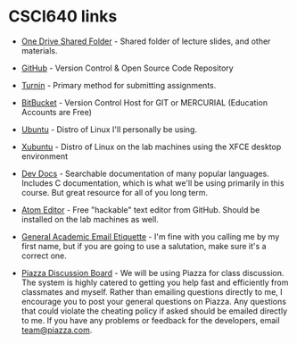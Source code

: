 # CSCI640 links

* [One Drive Shared Folder](https://csuchico-my.sharepoint.com/:f:/g/personal/bcdixon_csuchico_edu/EtcvJIG6ZIdKpR4JIFHTh0ABcnjYyo9zuSQFvhpblGqkZg?e=9pq1xT) - Shared folder of lecture slides, and other materials.

* [GitHub](https://github.com) - Version Control & Open Source Code Repository

* [Turnin](https://turnin.ecst.csuchico.edu/) - Primary method for submitting assignments.

* [BitBucket](https://bitbucket.org/) - Version Control Host for GIT or MERCURIAL (Education Accounts are Free)

* [Ubuntu](http://www.ubuntu.com/) - Distro of Linux I'll personally be using.

* [Xubuntu](http://xubuntu.org/) - Distro of Linux on the lab machines using the XFCE desktop environment

* [Dev Docs](http://devdocs.io/) - Searchable documentation of many popular languages. Includes C documentation, which is what we'll be using primarily in this course. But great resource for all of you long term.

* [Atom Editor](https://atom.io/) - Free "hackable" text editor from GitHub. Should be installed on the lab machines as well.

* [General Academic Email Etiquette](https://medium.com/@lportwoodstacer/how-to-email-your-professor-without-being-annoying-af-cf64ae0e4087#.h9ipxkg5z) - I'm fine with you calling me by my first name, but if you are going to use a salutation, make sure it's a correct one.

* [Piazza Discussion Board](https://piazza.com/) - We will be using Piazza for class discussion. The system is highly catered to getting you help fast and efficiently from classmates and myself. Rather than emailing questions directly to me, I encourage you to post your general questions on Piazza. Any questions that could violate the cheating policy if asked should be emailed directly to me. If you have any problems or feedback for the developers, email team@piazza.com.
